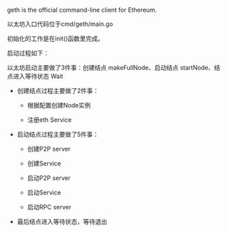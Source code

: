 geth is the official command-line client for Ethereum.

以太坊入口代码位于cmd/geth/main.go

初始化的工作是在init\(\)函数里完成。

启动过程如下：

以太坊启动主要做了3件事：创建结点 makeFullNode、启动结点 startNode、结点进入等待状态 Wait

* 创建结点过程主要做了2件事：

  * 根据配置创建Node实例

  * 注册eth Service

* 启动结点过程主要做了5件事：

  * 创建P2P server

  * 创建Service

  * 启动P2P server

  * 启动Service

  * 启动RPC server

* 最后结点进入等待状态，等待退出



